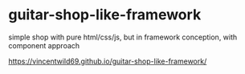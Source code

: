 # guitar-shop-like-framework
simple shop with pure html/css/js, but in framework conception, with component approach

https://vincentwild69.github.io/guitar-shop-like-framework/
